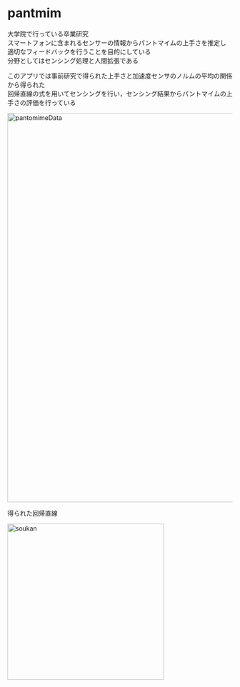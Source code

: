 # pantmim

大学院で行っている卒業研究<br>
スマートフォンに含まれるセンサーの情報からパントマイムの上手さを推定し<br>
適切なフィードバックを行うことを目的にしている<br>
分野としてはセンシング処理と人間拡張である<br>

このアプリでは事前研究で得られた上手さと加速度センサのノルムの平均の関係から得られた<br>
回帰直線の式を用いてセンシングを行い，センシング結果からパントマイムの上手さの評価を行っている

<img width="872" alt="pantomimeData" src="https://user-images.githubusercontent.com/107239912/234083926-176de7c3-79f5-481a-a363-e02db6499be6.png">

得られた回帰直線

<img width="350" alt="soukan" src="https://user-images.githubusercontent.com/107239912/234084302-2aa93a96-2563-446b-9c3a-1530198e6a4a.png">
